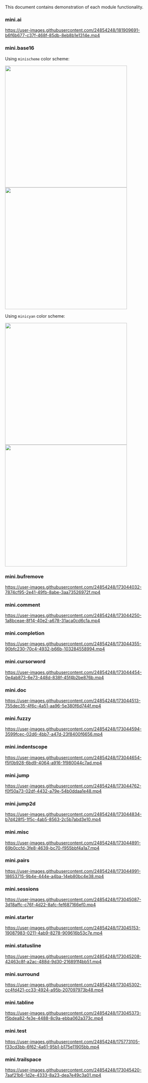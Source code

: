 This document contains demonstration of each module functionality.

### mini.ai

https://user-images.githubusercontent.com/24854248/181909691-b6f6b677-c37f-468f-85db-8eb8b1e1314e.mp4

### mini.base16

Using `minischeme` color scheme:

<img src="https://github.com/echasnovski/media/blob/main/mini.nvim/demo-base16_minischeme-dark.png" width="400em"/> <img src="https://github.com/echasnovski/media/blob/main/mini.nvim/demo-base16_minischeme-light.png" width="400em"/>

Using `minicyan` color scheme:

<img src="https://github.com/echasnovski/media/blob/main/mini.nvim/demo-base16_minicyan-dark.png" width="400em"/> <img src="https://github.com/echasnovski/media/blob/main/mini.nvim/demo-base16_minicyan-light.png" width="400em"/>

### mini.bufremove

https://user-images.githubusercontent.com/24854248/173044032-7874cf95-2e41-49fb-8abe-3aa73526972f.mp4

### mini.comment

https://user-images.githubusercontent.com/24854248/173044250-1a8bceae-8f14-40e2-a678-31aca0cd6c1a.mp4

### mini.completion

https://user-images.githubusercontent.com/24854248/173044355-90bfc230-70c4-4932-b66b-103284558994.mp4

### mini.cursorword

https://user-images.githubusercontent.com/24854248/173044454-0e4ab873-6e73-448d-838f-45f4b2be876b.mp4

### mini.doc

https://user-images.githubusercontent.com/24854248/173044513-755dec35-4f6c-4a51-aa96-5e380f6d744f.mp4

### mini.fuzzy

https://user-images.githubusercontent.com/24854248/173044594-3599fcec-02d6-4bb7-a47d-23f8400f6656.mp4

### mini.indentscope

https://user-images.githubusercontent.com/24854248/173044654-f5f0b928-6bd9-4064-a916-1f980044c7ad.mp4

### mini.jump

https://user-images.githubusercontent.com/24854248/173044762-f0f50a73-02df-4432-a79e-54b0ddaa1e48.mp4

### mini.jump2d

https://user-images.githubusercontent.com/24854248/173044834-b7d428f5-1f5c-4ab5-8563-2c5b7abd3e10.mp4

### mini.misc

https://user-images.githubusercontent.com/24854248/173044891-69b0ccfd-3fe8-4639-bc70-f955bbf4a1a7.mp4

### mini.pairs

https://user-images.githubusercontent.com/24854248/173044991-18653715-9b4e-444e-a4ba-14eb80bc4e38.mp4

### mini.sessions

https://user-images.githubusercontent.com/24854248/173045087-3d18affc-c76f-4d22-8afc-fef687166ef0.mp4

### mini.starter

https://user-images.githubusercontent.com/24854248/173045153-19087983-0211-4ab9-8278-909616b53c7e.mp4

### mini.statusline

https://user-images.githubusercontent.com/24854248/173045208-42463c8f-a2ac-488d-9d30-216891f4bb51.mp4

### mini.surround

https://user-images.githubusercontent.com/24854248/173045302-cc4fd421-cc33-4924-a95b-207097973b48.mp4

### mini.tabline

https://user-images.githubusercontent.com/24854248/173045373-f5bdea82-fe3e-4488-8c9a-ebba062a373c.mp4

### mini.test

https://user-images.githubusercontent.com/24854248/175773105-f33cd3bb-6f62-4a61-95b1-b175e11905bb.mp4

### mini.trailspace

https://user-images.githubusercontent.com/24854248/173045420-7aaf21b6-1d2e-4333-8a23-dea7e49c3a01.mp4
